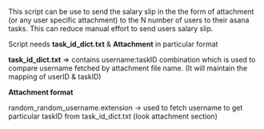 This script can be use to send the salary slip in the the form of attachment (or any user specific attachment) to the N number of users to their asana tasks. This can reduce manual effort to send users salary slip.

Script needs **task_id_dict.txt** & **Attachment** in particular format

**task_id_dict.txt** => contains username:taskID combination which is used to compare username fetched by attachment file name. (It will maintain the mapping of userID & taskID)

**Attachment format**

random_random_username.extension -> used to fetch username to get particular taskID from task_id_dict.txt (look attachment section)
